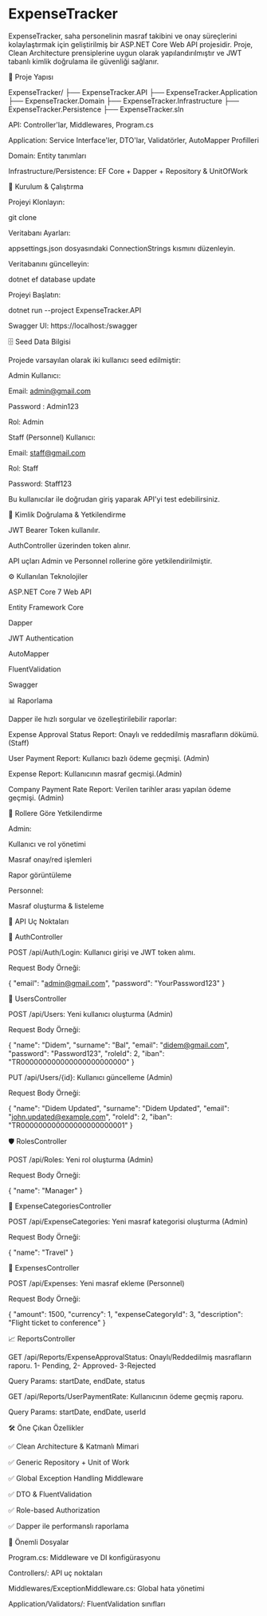 # ExpenseTracker

ExpenseTracker, saha personelinin masraf takibini ve onay süreçlerini kolaylaştırmak için geliştirilmiş bir ASP.NET Core Web API projesidir. Proje, Clean Architecture prensiplerine uygun olarak yapılandırılmıştır ve JWT tabanlı kimlik doğrulama ile güvenliği sağlanır.

📂 Proje Yapısı

ExpenseTracker/
├── ExpenseTracker.API
├── ExpenseTracker.Application
├── ExpenseTracker.Domain
├── ExpenseTracker.Infrastructure
├── ExpenseTracker.Persistence
├── ExpenseTracker.sln

API: Controller'lar, Middlewares, Program.cs

Application: Service Interface'ler, DTO'lar, Validatörler, AutoMapper Profilleri

Domain: Entity tanımları

Infrastructure/Persistence: EF Core + Dapper + Repository & UnitOfWork

🚀 Kurulum & Çalıştırma

Projeyi Klonlayın:

git clone <repository-url>

Veritabanı Ayarları:

appsettings.json dosyasındaki ConnectionStrings kısmını düzenleyin.

Veritabanını güncelleyin:

dotnet ef database update

Projeyi Başlatın:

dotnet run --project ExpenseTracker.API

Swagger UI: https://localhost:<port>/swagger

🗄️ Seed Data Bilgisi

Projede varsayılan olarak iki kullanıcı seed edilmiştir:

Admin Kullanıcı:

Email: admin@gmail.com

Password : Admin123

Rol: Admin

Staff (Personnel) Kullanıcı:

Email: staff@gmail.com

Rol: Staff

Password: Staff123

Bu kullanıcılar ile doğrudan giriş yaparak API'yi test edebilirsiniz.

🔐 Kimlik Doğrulama & Yetkilendirme

JWT Bearer Token kullanılır.

AuthController üzerinden token alınır.

API uçları Admin ve Personnel rollerine göre yetkilendirilmiştir.

⚙️ Kullanılan Teknolojiler

ASP.NET Core 7 Web API

Entity Framework Core

Dapper

JWT Authentication

AutoMapper

FluentValidation

Swagger

📊 Raporlama

Dapper ile hızlı sorgular ve özelleştirilebilir raporlar:

Expense Approval Status Report: Onaylı ve reddedilmiş masrafların dökümü. (Staff)

User Payment Report: Kullanıcı bazlı ödeme geçmişi. (Admin)

Expense Report: Kullanıcının masraf gecmişi.(Admin)

Company Payment Rate Report: Verilen tarihler arası yapılan ödeme geçmişi. (Admin)

👤 Rollere Göre Yetkilendirme

Admin:

Kullanıcı ve rol yönetimi

Masraf onay/red işlemleri

Rapor görüntüleme

Personnel:

Masraf oluşturma & listeleme

🚦 API Uç Noktaları

🔑 AuthController

POST /api/Auth/Login: Kullanıcı girişi ve JWT token alımı.

Request Body Örneği:

{
  "email": "admin@gmail.com",
  "password": "YourPassword123"
}

👥 UsersController

POST /api/Users: Yeni kullanıcı oluşturma (Admin)

Request Body Örneği:

{
  "name": "Didem",
  "surname": "Bal",
  "email": "didem@gmail.com",
  "password": "Password123",
  "roleId": 2,
  "iban": "TR000000000000000000000000"
}

PUT /api/Users/{id}: Kullanıcı güncelleme (Admin)

Request Body Örneği:

{
  "name": "Didem Updated",
  "surname": "Didem Updated",
  "email": "john.updated@example.com",
  "roleId": 2,
  "iban": "TR000000000000000000000001"
}

🛡️ RolesController

POST /api/Roles: Yeni rol oluşturma (Admin)

Request Body Örneği:

{
  "name": "Manager"
}

💼 ExpenseCategoriesController

POST /api/ExpenseCategories: Yeni masraf kategorisi oluşturma (Admin)

Request Body Örneği:

{
  "name": "Travel"
}

💸 ExpensesController

POST /api/Expenses: Yeni masraf ekleme (Personnel)

Request Body Örneği:

{
  "amount": 1500,
  "currency": 1,
  "expenseCategoryId": 3,
  "description": "Flight ticket to conference"
}

📈 ReportsController

GET /api/Reports/ExpenseApprovalStatus: Onaylı/Reddedilmiş masrafların raporu. 1- Pending, 2- Approved- 3-Rejected

Query Params: startDate, endDate, status

GET /api/Reports/UserPaymentRate: Kullanıcının ödeme geçmiş raporu.

Query Params: startDate, endDate, userId

🛠️ Öne Çıkan Özellikler

✅ Clean Architecture & Katmanlı Mimari

✅ Generic Repository + Unit of Work

✅ Global Exception Handling Middleware

✅ DTO & FluentValidation

✅ Role-based Authorization

✅ Dapper ile performanslı raporlama

📂 Önemli Dosyalar

Program.cs: Middleware ve DI konfigürasyonu

Controllers/: API uç noktaları

Middlewares/ExceptionMiddleware.cs: Global hata yönetimi

Application/Validators/: FluentValidation sınıfları

